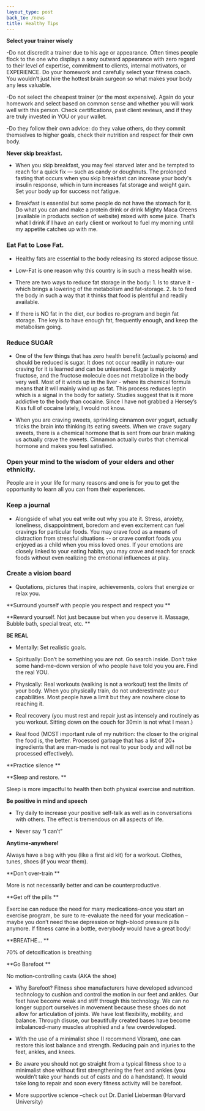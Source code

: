 ```yaml
---
layout_type: post
back_to: /news
title: Healthy Tips
---
```

**Select your trainer wisely**

-Do not discredit a trainer due to his age or appearance.  Often times people flock to the one who displays a sexy outward appearance with zero regard to their level of expertise, commitment to clients, internal motivators, or EXPERIENCE.  Do your homework and carefully select your fitness coach.  You wouldn’t just hire the hottest brain surgeon so what makes your body any less valuable.

-Do not select the cheapest trainer (or the most expensive).  Again do your homework and select based on common sense and whether you will work well with this person.  Check certifications, past client reviews, and if they are truly invested in YOU or your wallet.

-Do they follow their own advice:  do they value others, do they commit themselves to higher goals, check their nutrition and respect for their own body.

**Never skip breakfast.**

* When you skip breakfast, you may feel starved later and be tempted to reach for a quick fix — such as candy or doughnuts. The prolonged fasting that occurs when you skip breakfast can increase your body's insulin response, which in turn increases fat storage and weight gain. Set your body up for success not fatigue.

* Breakfast is essential but some people do not have the stomach for it.  Do what you can and make a protein drink or drink Mighty Maca Greens (available in products section of website) mixed with some juice.  That’s what I drink if I have an early client or workout to fuel my morning until my appetite catches up with me.

### Eat Fat to Lose Fat.

* Healthy fats are essential to the body releasing its stored adipose tissue.

* Low-Fat is one reason why this country is in such a mess health wise.

* There are two ways to reduce fat storage in the body: 1. Is to starve it - which brings a lowering of the metabolism and fat-storage. 2. Is to feed the body in such a way that it thinks that food is plentiful and readily available.

* If there is NO fat in the diet, our bodies re-program and begin fat storage. The key is to have enough fat, frequently enough, and keep the metabolism going.

### Reduce SUGAR

* One of the few things that has zero health benefit (actually poisons) and should be reduced is sugar. It does not occur readily in nature- our craving for it is learned and can be unlearned. Sugar is majority fructose, and the fructose molecule does not metabolize in the body very well. Most of it winds up in the liver - where its chemical formula means that it will mainly wind up as fat.  This process reduces leptin which is a signal in the body for satiety. Studies suggest that is it more addictive to the body than cocaine.  Since I have not grabbed a Hersey’s Kiss full of cocaine lately, I would not know.

* When you are craving sweets, sprinkling cinnamon over yogurt, actually tricks the brain into thinking its eating sweets. When we crave sugary sweets, there is a chemical hormone that is sent from our brain making us actually crave the sweets. Cinnamon actually curbs that chemical hormone and makes you feel satisfied.

### Open your mind to the wisdom of your elders and other ethnicity.

People are in your life for many reasons and one is for you to get the opportunity to learn all you can from their experiences. 

### Keep a journal

* Alongside of what you eat write out why you ate it.  Stress, anxiety, loneliness, disappointment, boredom and even excitement can fuel cravings for particular foods. You may crave food as a means of distraction from stressful situations -- or crave comfort foods you enjoyed as a child when you miss loved ones. If your emotions are closely linked to your eating habits, you may crave and reach for snack foods without even realizing the emotional influences at play.

### Create a vision board

* Quotations, pictures that inspire, achievements, colors that energize or relax you.

**Surround yourself with people you respect and respect you**
 
**Reward yourself.  Not just because but when you deserve it. Massage, Bubble bath, special treat, etc.**
 

**BE REAL**

* Mentally: Set realistic goals.

* Spiritually:  Don’t be something you are not.  Go search inside.  Don’t take some hand-me-down version of who people have told you you are.  Find the real YOU.

* Physically:  Real workouts (walking is not a workout) test the limits of your body.  When you physically train, do not underestimate your capabilities.  Most people have a limit but they are nowhere close to reaching it.

* Real recovery (you must rest and repair just as intensely and routinely as you workout.  Sitting down on the couch for 30min is not what I mean.)

* Real food (MOST important rule of my nutrition:  the closer to the original the food is, the better. Processed garbage that has a list of 20+ ingredients that are man-made is not real to your body and will not be processed effectively).

**Practice silence**
 
**Sleep and restore. **

Sleep is more impactful to health then both physical exercise and nutrition.
 

**Be positive in mind and speech**

* Try daily to increase your positive self-talk as well as in conversations with others.  The effect is tremendous on all aspects of life.

* Never say “I can’t”

**Anytime-anywhere!**

Always have a bag with you (like a first aid kit) for a workout.  Clothes, tunes, shoes (if you wear them). 
 
**Don’t over-train **

More is not necessarily better and can be counterproductive.



**Get off the pills** 

Exercise can reduce the need for many medications-once you start an exercise program, be sure to re-evaluate the need for your medication –maybe you don’t need those depression or high-blood pressure pills anymore. If fitness came in a bottle, everybody would have a great body!
 
**BREATHE…**

70% of detoxification is breathing
 
**Go Barefoot **

No motion-controlling casts (AKA the shoe)

* Why Barefoot?  Fitness shoe manufacturers have developed advanced technology to cushion and control the motion in our feet and ankles.  Our feet have become weak and stiff through this technology. We can no longer support ourselves in movement because these shoes do not allow for articulation of joints.  We have lost flexibility, mobility, and balance.  Through disuse, our beautifully created bases have become imbalanced-many muscles atrophied and a few overdeveloped.

* With the use of a minimalist shoe (I recommend Vibram), one can restore this lost balance and strength.  Reducing pain and injuries to the feet, ankles, and knees.

* Be aware you should not go straight from a typical fitness shoe to a minimalist shoe without first strengthening the feet and ankles (you wouldn’t take your hands out of casts and do a handstand).  It would take long to repair and soon every fitness activity will be barefoot.

* More supportive science –check out Dr. Daniel Lieberman (Harvard University)
